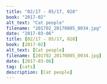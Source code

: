 ```yaml
---
title: "02/17 - 05/17, 028"
book: "2017-02"
alt_text: "Cat people"
filename: "201702_20170805_0034.jpg"
date: "2017-03-06"
title: [02/17 - 05/17, 028]
book: [2017-02]
alt_text: [Cat people]
filename: [201702_20170805_0034.jpg]
date: [2017-03-06]
tag: [cats]
description: [Cat people]
---
```

